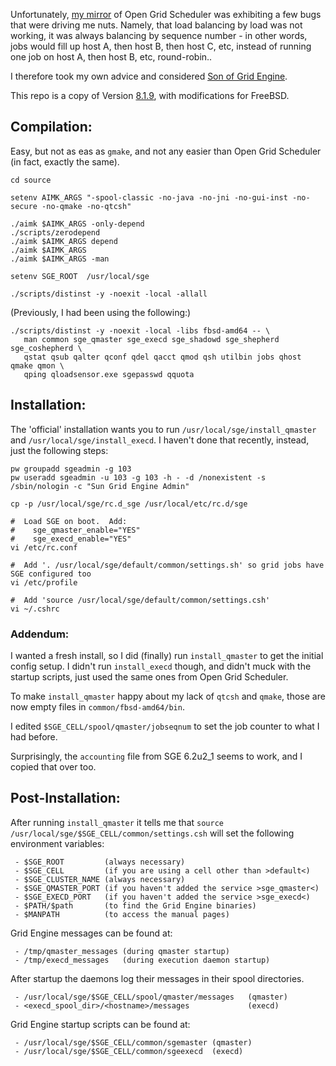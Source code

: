 Unfortunately, [my mirror](https://github.com/brianwalenz/opengridscheduler) of Open Grid Scheduler
was exhibiting a few bugs that were driving me nuts.  Namely, that load balancing by load was not
working, it was always balancing by sequence number - in other words, jobs would fill up host A,
then host B, then host C, etc, instead of running one job on host A, then host B, etc, round-robin..

I therefore took my own advice and considered 
[Son of Grid Engine](http://arc.liv.ac.uk/SGE/).

This repo is a copy of 
Version [8.1.9](http://arc.liv.ac.uk/downloads/SGE/releases/8.1.9/),
with modifications for FreeBSD.

## Compilation:

Easy, but not as eas as `gmake`, and not any easier than Open Grid Scheduler (in fact, exactly the same).

```
cd source

setenv AIMK_ARGS "-spool-classic -no-java -no-jni -no-gui-inst -no-secure -no-qmake -no-qtcsh"

./aimk $AIMK_ARGS -only-depend
./scripts/zerodepend
./aimk $AIMK_ARGS depend
./aimk $AIMK_ARGS 
./aimk $AIMK_ARGS -man

setenv SGE_ROOT  /usr/local/sge

./scripts/distinst -y -noexit -local -allall
```

(Previously, I had been using the following:)
```
./scripts/distinst -y -noexit -local -libs fbsd-amd64 -- \
   man common sge_qmaster sge_execd sge_shadowd sge_shepherd sge_coshepherd \
   qstat qsub qalter qconf qdel qacct qmod qsh utilbin jobs qhost qmake qmon \
   qping qloadsensor.exe sgepasswd qquota

```

## Installation:

The 'official' installation wants you to run `/usr/local/sge/install_qmaster` and `/usr/local/sge/install_execd`. I haven't done that recently, instead, just the following steps:

```
pw groupadd sgeadmin -g 103
pw useradd sgeadmin -u 103 -g 103 -h - -d /nonexistent -s /sbin/nologin -c "Sun Grid Engine Admin"

cp -p /usr/local/sge/rc.d_sge /usr/local/etc/rc.d/sge

#  Load SGE on boot.  Add:
#    sge_qmaster_enable="YES"
#    sge_execd_enable="YES"
vi /etc/rc.conf

#  Add '. /usr/local/sge/default/common/settings.sh' so grid jobs have SGE configured too
vi /etc/profile

#  Add 'source /usr/local/sge/default/common/settings.csh'
vi ~/.cshrc
```

### Addendum:

I wanted a fresh install, so I did (finally) run `install_qmaster` to get the initial
config setup.  I didn't run `install_execd` though, and didn't muck with the startup
scripts, just used the same ones from Open Grid Scheduler.

To make `install_qmaster` happy about my lack of `qtcsh` and `qmake`, those are now
empty files in `common/fbsd-amd64/bin`.

I edited `$SGE_CELL/spool/qmaster/jobseqnum` to set the job counter to what I had before.

Surprisingly, the `accounting` file from SGE 6.2u2_1 seems to work, and I copied that over too.

## Post-Installation:

After running `install_qmaster` it tells me that `source /usr/local/sge/$SGE_CELL/common/settings.csh`
will set the following environment variables:
```
 - $SGE_ROOT         (always necessary)
 - $SGE_CELL         (if you are using a cell other than >default<)
 - $SGE_CLUSTER_NAME (always necessary)
 - $SGE_QMASTER_PORT (if you haven't added the service >sge_qmaster<)
 - $SGE_EXECD_PORT   (if you haven't added the service >sge_execd<)
 - $PATH/$path       (to find the Grid Engine binaries)
 - $MANPATH          (to access the manual pages)
```
Grid Engine messages can be found at:
```
 - /tmp/qmaster_messages (during qmaster startup)
 - /tmp/execd_messages   (during execution daemon startup)
```
After startup the daemons log their messages in their spool directories.
```
 - /usr/local/sge/$SGE_CELL/spool/qmaster/messages   (qmaster)
 - <execd_spool_dir>/<hostname>/messages             (execd)
```
Grid Engine startup scripts can be found at:
```
 - /usr/local/sge/$SGE_CELL/common/sgemaster (qmaster)
 - /usr/local/sge/$SGE_CELL/common/sgeexecd  (execd)
```

